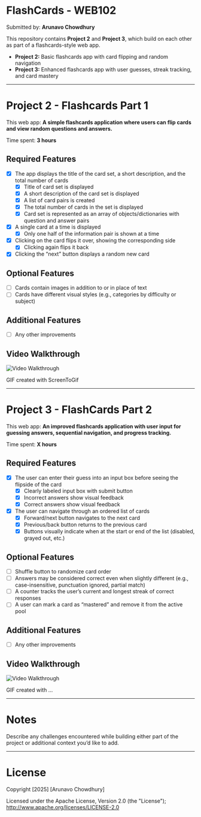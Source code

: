 # FlashCards - WEB102 

Submitted by: **Arunavo Chowdhury**

This repository contains **Project 2** and **Project 3**, which build on each other as part of a flashcards-style web app.  

- **Project 2:** Basic flashcards app with card flipping and random navigation  
- **Project 3:** Enhanced flashcards app with user guesses, streak tracking, and card mastery  

---

# Project 2 - Flashcards Part 1

This web app: **A simple flashcards application where users can flip cards and view random questions and answers.**

Time spent: **3 hours**

## Required Features
- [x] The app displays the title of the card set, a short description, and the total number of cards  
  - [x] Title of card set is displayed  
  - [x] A short description of the card set is displayed  
  - [x] A list of card pairs is created  
  - [x] The total number of cards in the set is displayed  
  - [x] Card set is represented as an array of objects/dictionaries with question and answer pairs  
- [x] A single card at a time is displayed  
  - [x] Only one half of the information pair is shown at a time  
- [x] Clicking on the card flips it over, showing the corresponding side  
  - [x] Clicking again flips it back  
- [x] Clicking the “next” button displays a random new card  

## Optional Features
- [ ] Cards contain images in addition to or in place of text  
- [ ] Cards have different visual styles (e.g., categories by difficulty or subject)  

## Additional Features
- [ ] Any other improvements  

## Video Walkthrough
<img src='https://i.imgur.com/wYDET74.gif' title='Video Walkthrough' alt='Video Walkthrough' />  

GIF created with ScreenToGif 

---

# Project 3 - FlashCards Part 2

This web app: **An improved flashcards application with user input for guessing answers, sequential navigation, and progress tracking.**

Time spent: **X hours**

## Required Features
- [x] The user can enter their guess into an input box before seeing the flipside of the card  
  - [x] Clearly labeled input box with submit button  
  - [x] Incorrect answers show visual feedback  
  - [x] Correct answers show visual feedback  
- [x] The user can navigate through an ordered list of cards  
  - [x] Forward/next button navigates to the next card  
  - [x] Previous/back button returns to the previous card  
  - [x] Buttons visually indicate when at the start or end of the list (disabled, grayed out, etc.)  

## Optional Features
- [ ] Shuffle button to randomize card order  
- [ ] Answers may be considered correct even when slightly different (e.g., case-insensitive, punctuation ignored, partial match)  
- [ ] A counter tracks the user’s current and longest streak of correct responses  
- [ ] A user can mark a card as “mastered” and remove it from the active pool  

## Additional Features
- [ ] Any other improvements  

## Video Walkthrough
<img src='https://i.imgur.com/isy5tOK.gif' title='Video Walkthrough' alt='Video Walkthrough' />  

GIF created with …  

---

# Notes
Describe any challenges encountered while building either part of the project or additional context you’d like to add.  

---

# License
Copyright [2025] [Arunavo Chowdhury]  

Licensed under the Apache License, Version 2.0 (the "License");  
http://www.apache.org/licenses/LICENSE-2.0  

